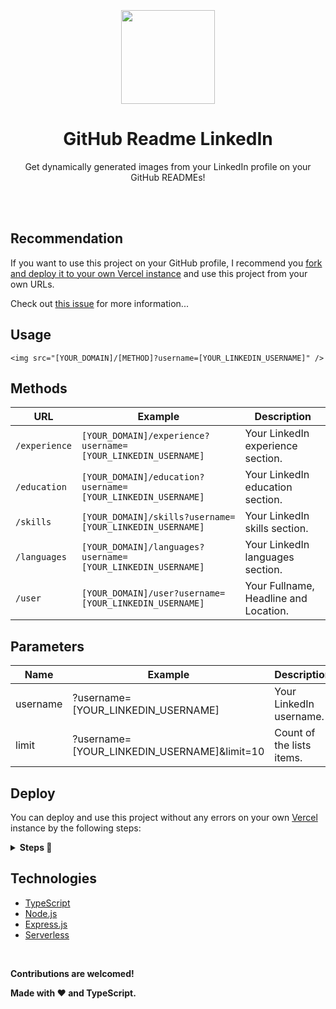 <br>
<br>
<br>

<div align="center">
<img src="https://raw.githubusercontent.com/soroushchehresa/github-readme-linkedin/master/linkedin-github.png" width="150" />

# GitHub Readme LinkedIn
Get dynamically generated images from your LinkedIn profile on your GitHub READMEs!

</div>

<br>
<br>

## Recommendation
If you want to use this project on your GitHub profile, I recommend you [fork and deploy it to your own Vercel instance](https://github.com/soroushchehresa/github-readme-linkedin/#Deploy) and use this project from your own URLs.

Check out [this issue](https://github.com/soroushchehresa/github-readme-linkedin/issues/1) for more information...

## Usage
```MD
<img src="[YOUR_DOMAIN]/[METHOD]?username=[YOUR_LINKEDIN_USERNAME]" />
```

## Methods

|    URL    |                   Example                   |        Description         |
| ---------- | ------------------------------------------- | -------------------------- |
| `/experience` | `[YOUR_DOMAIN]/experience?username=[YOUR_LINKEDIN_USERNAME]` | Your LinkedIn experience section. |
| `/education` | `[YOUR_DOMAIN]/education?username=[YOUR_LINKEDIN_USERNAME]` | Your LinkedIn education section. |
| `/skills` | `[YOUR_DOMAIN]/skills?username=[YOUR_LINKEDIN_USERNAME]` | Your LinkedIn skills section. |
| `/languages` | `[YOUR_DOMAIN]/languages?username=[YOUR_LINKEDIN_USERNAME]` | Your LinkedIn languages section. |
| `/user` | `[YOUR_DOMAIN]/user?username=[YOUR_LINKEDIN_USERNAME]` | Your Fullname, Headline and Location. |


## Parameters
|    Name    |                   Example                   |        Description         |  Required |
| ---------- | ------------------------------------------- | -------------------------- | --------- |
| username   | ?username=[YOUR_LINKEDIN_USERNAME]          | Your LinkedIn username.    | YES       |
| limit      | ?username=[YOUR_LINKEDIN_USERNAME]&limit=10 | Count of the lists items.  | NO        |

## Deploy
You can deploy and use this project without any errors on your own [Vercel](https://vercel.com) instance by the following steps:
<details>
 <summary><b>Steps  🔨 </b></summary>
 
 1. Go to [vercel.com](https://vercel.com)
 1. Click on `Login`  
   ![](https://files.catbox.moe/tct1wg.png)
 1. Sign in with GitHub by pressing `Continue with GitHub`  
   ![](https://files.catbox.moe/btd78j.jpeg)
 1. Sign into GitHub and allow access to all repositories, if prompted
 1. Fork this repo
 1. Go back to your [Vercel dashboard](https://vercel.com/dashboard)
 1. Select `Import Project`  
   ![](https://i.imgur.com/yzVClIY.png)
 1. Select `Import a Git Repository`  
   ![](https://i.imgur.com/8E96p4U.png)
 1. Select root and keep everything as is, just place your LinkedIn cookie called `li_at` as your environment variable named `LINKEDIN_TOKEN` and click `Deploy`
   ![](https://i.imgur.com/ngBYKat.png)
 1. You're good to go. See your domains to use the API!
</details>

## Technologies
- [TypeScript](https://github.com/microsoft/TypeScript)
- [Node.js](https://github.com/nodejs/node)
- [Express.js](https://github.com/expressjs/express)
- [Serverless](https://vercel.com)

<br>

**Contributions are welcomed!**

**Made with :heart: and TypeScript.**
